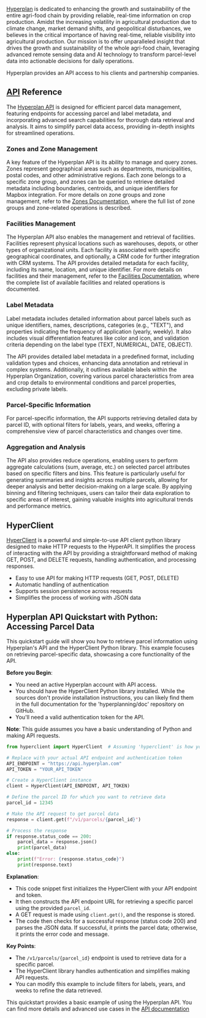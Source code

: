 [Hyperplan](https://www.hyperplan.fr) is dedicated to enhancing the growth and sustainability of the entire agri-food chain by providing reliable, real-time information on crop production. Amidst the increasing volatility in agricultural production due to climate change, market demand shifts, and geopolitical disturbances, we believes in the critical importance of having real-time, reliable visibility into agricultural production. Our mission is to offer unparalleled insight that drives the growth and sustainability of the whole agri-food chain, leveraging advanced remote sensing data and AI technology to transform parcel-level data into actionable decisions for daily operations.

Hyperplan provides an API access to his clients and partnership companies.

## [API](./docs/api_reference.md) Reference
The [Hyperplan API](./docs/api_reference.md) is designed for efficient parcel data management, featuring endpoints for accessing parcel and label metadata, and incorporating advanced search capabilities for thorough data retrieval and analysis. It aims to simplify parcel data access, providing in-depth insights for streamlined operations.

### Zones and Zone Management

A key feature of the Hyperplan API is its ability to manage and query zones. Zones represent geographical areas such as departments, municipalities, postal codes, and other administrative regions. Each zone belongs to a specific zone group, and zones can be queried to retrieve detailed metadata including boundaries, centroids, and unique identifiers for Mapbox integration. For more details on zone groups and zone management, refer to the [Zones Documentation](./docs/zones.md), where the full list of zone groups and zone-related operations is described.

### Facilities Management

The Hyperplan API also enables the management and retrieval of facilities. Facilities represent physical locations such as warehouses, depots, or other types of organizational units. Each facility is associated with specific geographical coordinates, and optionally, a CRM code for further integration with CRM systems. The API provides detailed metadata for each facility, including its name, location, and unique identifier. For more details on facilities and their management, refer to the [Facilities Documentation](./docs/facilities.md), where the complete list of available facilities and related operations is documented.


### Label Metadata

Label metadata includes detailed information about parcel labels such as unique identifiers, names, descriptions, categories (e.g., "TEXT"), and properties indicating the frequency of application (yearly, weekly). It also includes visual differentiation features like color and icon, and validation criteria depending on the label type (TEXT, NUMERICAL, DATE, OBJECT).

The API provides detailed label metadata in a predefined format, including validation types and choices, enhancing data annotation and retrieval in complex systems. Additionally, it outlines available labels within the Hyperplan Organization, covering various parcel characteristics from area and crop details to environmental conditions and parcel properties, excluding private labels.

### Parcel-Specific Information

For parcel-specific information, the API supports retrieving detailed data by parcel ID, with optional filters for labels, years, and weeks, offering a comprehensive view of parcel characteristics and changes over time.

### Aggregation and Analysis

The API also provides reduce operations, enabling users to perform aggregate calculations (sum, average, etc.) on selected parcel attributes based on specific filters and bins. This feature is particularly useful for generating summaries and insights across multiple parcels, allowing for deeper analysis and better decision-making on a large scale. By applying binning and filtering techniques, users can tailor their data exploration to specific areas of interest, gaining valuable insights into agricultural trends and performance metrics.


## HyperClient
[HyperClient](./docs/quickstart.md) is a powerful and simple-to-use API client python library designed to make HTTP requests to the HyperAPI. It simplifies the process of interacting with the API by providing a straightforward method of making GET, POST, and DELETE requests, handling authentication, and processing responses.

- Easy to use API for making HTTP requests (GET, POST, DELETE)
- Automatic handling of authentication
- Supports session persistence across requests
- Simplifies the process of working with JSON data

## Hyperplan API Quickstart with Python: Accessing Parcel Data

This quickstart guide will show you how to retrieve parcel information using Hyperplan's API and the HyperClient Python library. This example focuses on retrieving parcel-specific data, showcasing a core functionality of the API.

**Before you Begin**:

*   You need an active Hyperplan account with API access.
*   You should have the HyperClient Python library installed. While the sources don't provide installation instructions, you can likely find them in the full documentation for the 'hyperplanning/doc' repository on GitHub.
*   You'll need a valid authentication token for the API. 

**Note**: This guide assumes you have a basic understanding of Python and making API requests.

```python
from hyperclient import HyperClient  # Assuming 'hyperclient' is how you import HyperClient

# Replace with your actual API endpoint and authentication token
API_ENDPOINT = "https://api.hyperplan.com"  
API_TOKEN = "YOUR_API_TOKEN"

# Create a HyperClient instance
client = HyperClient(API_ENDPOINT, API_TOKEN)

# Define the parcel ID for which you want to retrieve data
parcel_id = 12345 

# Make the API request to get parcel data
response = client.get(f"/v1/parcels/{parcel_id}")

# Process the response
if response.status_code == 200:
    parcel_data = response.json()
    print(parcel_data)
else:
    print(f"Error: {response.status_code}")
    print(response.text) 
```

**Explanation**:

*   This code snippet first initializes the HyperClient with your API endpoint and token.
*   It then constructs the API endpoint URL for retrieving a specific parcel using the provided `parcel_id`.
*   A GET request is made using `client.get()`, and the response is stored.
*   The code then checks for a successful response (status code 200) and parses the JSON data. If successful, it prints the parcel data; otherwise, it prints the error code and message.

**Key Points**:

*   The `/v1/parcels/{parcel_id}` endpoint is used to retrieve data for a specific parcel.
*   The HyperClient library handles authentication and simplifies making API requests.
*   You can modify this example to include filters for labels, years, and weeks to refine the data retrieved.

This quickstart provides a basic example of using the Hyperplan API. You can find more details and advanced use cases in the [API documentation](./docs/api_reference.md)



